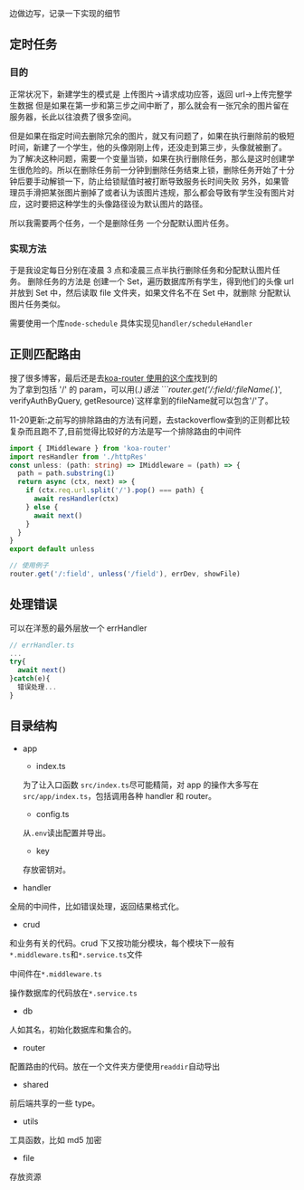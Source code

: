 边做边写，记录一下实现的细节

## 定时任务

### 目的

正常状况下，新建学生的模式是 上传图片->请求成功应答，返回 url->上传完整学生数据
但是如果在第一步和第三步之间中断了，那么就会有一张冗余的图片留在服务器，长此以往浪费了很多空间。

但是如果在指定时间去删除冗余的图片，就又有问题了，如果在执行删除前的极短时间，新建了一个学生，他的头像刚刚上传，还没走到第三步，头像就被删了。
为了解决这种问题，需要一个变量当锁，如果在执行删除任务，那么是这时创建学生很危险的。所以在删除任务前一分钟到删除任务结束上锁，删除任务开始了十分钟后要手动解锁一下，防止给锁赋值时被打断导致服务长时间失败
另外，如果管理员手滑把某张图片删掉了或者认为该图片违规，那么都会导致有学生没有图片对应，这时要把这种学生的头像路径设为默认图片的路径。

所以我需要两个任务，一个是删除任务 一个分配默认图片任务。

### 实现方法

于是我设定每日分别在凌晨 3 点和凌晨三点半执行删除任务和分配默认图片任务。
删除任务的方法是
创建一个 Set，遍历数据库所有学生，得到他们的头像 url 并放到 Set 中，然后读取 file 文件夹，如果文件名不在 Set 中，就删除
分配默认图片任务类似。

需要使用一个库`node-schedule`
具体实现见`handler/scheduleHandler`

## 正则匹配路由

搜了很多博客，最后还是去[koa-router 使用的这个库](https://github.com/pillarjs/path-to-regexp)找到的<br>
为了拿到包括 '/' 的 param，可以用(.*)语法
```router.get('/:field/:fileName(.*)', verifyAuthByQuery, getResource)`这样拿到的fileName就可以包含'/'了。

11-20更新:之前写的排除路由的方法有问题，去stackoverflow查到的正则都比较复杂而且跑不了,目前觉得比较好的方法是写一个排除路由的中间件

```typescript
import { IMiddleware } from 'koa-router'
import resHandler from './httpRes'
const unless: (path: string) => IMiddleware = (path) => {
  path = path.substring(1)
  return async (ctx, next) => {
    if (ctx.req.url.split('/').pop() === path) {
      await resHandler(ctx)
    } else {
      await next()
    }
  }
}
export default unless

// 使用例子
router.get('/:field', unless('/field'), errDev, showFile)
```

## 处理错误

可以在洋葱的最外层放一个 errHandler

```typescript
// errHandler.ts
...
try{
  await next()
}catch(e){
  错误处理...
}
```

## 目录结构

- app

  - index.ts

  为了让入口函数 `src/index.ts`尽可能精简，对 app 的操作大多写在`src/app/index.ts`，包括调用各种 handler 和 router。

  - config.ts

  从`.env`读出配置并导出。

  - key

  存放密钥对。

- handler

全局的中间件，比如错误处理，返回结果格式化。

- crud

和业务有关的代码。crud 下又按功能分模块，每个模块下一般有`*.middleware.ts`和`*.service.ts`文件

中间件在`*.middleware.ts`

操作数据库的代码放在`*.service.ts`

- db

人如其名，初始化数据库和集合的。

- router

配置路由的代码。放在一个文件夹方便使用`readdir`自动导出

- shared

前后端共享的一些 type。

- utils

工具函数，比如 md5 加密

- file

存放资源
